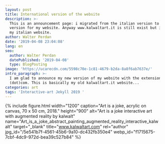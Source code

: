 ```yaml
---
layout: post
title: International version of the website
description: >-
  This is an announcement page: i migrated from the italian version to the .com
  version for my website. Anyway www.kalwaltart.it is still exist but it become
  my italian website.
author: Walter Perdan
date: '2019-04-08 23:04:08'
lang: en
seo:
  author: Walter Perdan
  datePublished: '2019-04-08'
  type: BlogPosting
image: 'https://ucarecdn.com/5598c70e-1c81-4679-b2da-8a8f6ab7637e/'
intro_paragraph: >-
  I am glad to announce my new version of my website with the extension
  (dot)com. This is basically my old kalwaltart.it website...
categories: art
tags: 'Interactive-art Jekyll 2019 '
---
```

{% include figure.html width="1200" caption="Art is a joke, acrylic on canvas, 70 x 50 cm, 2018." height="900" alt="Art is a joke interactive art with augmented reality by kalwalt" name="Art_is_a_joke_abstract_painting_augmented_reality_interactive_kalwalt" target="_blank" title="www.kalwaltart.com" rel="author" jpg_id="/5e541b7f-4561-45b6-9a10-dc432fb350e4" webp_id="f1715675-7cbf-4dc9-972d-bea39c527b84" %}
